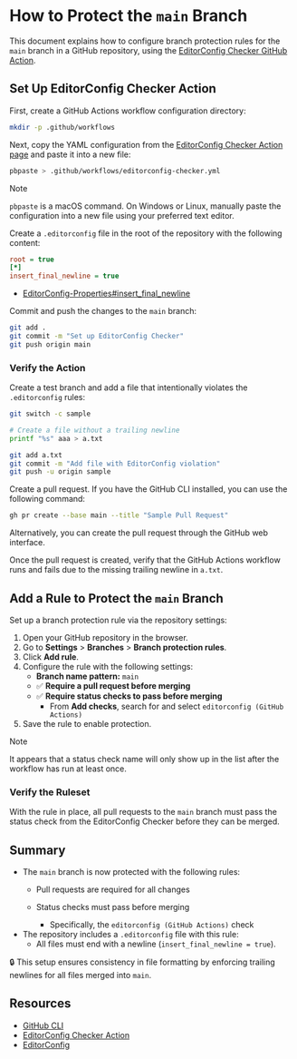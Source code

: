 # How to Protect the `main` Branch

This document explains how to configure branch protection rules for the `main` branch in a GitHub repository, using the [EditorConfig Checker GitHub Action](https://github.com/marketplace/actions/editorconfig-checker-action).

## Set Up EditorConfig Checker Action

First, create a GitHub Actions workflow configuration directory:

```sh
mkdir -p .github/workflows
```

Next, copy the YAML configuration from the [EditorConfig Checker Action page](https://github.com/marketplace/actions/editorconfig-checker-action) and paste it into a new file:

```sh
pbpaste > .github/workflows/editorconfig-checker.yml
```

> [!NOTE]
> `pbpaste` is a macOS command. On Windows or Linux, manually paste the configuration into a new file using your preferred text editor.

Create a `.editorconfig` file in the root of the repository with the following content:

```ini
root = true
[*]
insert_final_newline = true
```

- [EditorConfig-Properties#insert_final_newline](https://github.com/editorconfig/editorconfig/wiki/EditorConfig-Properties#insert_final_newline)

Commit and push the changes to the `main` branch:

```sh
git add .
git commit -m "Set up EditorConfig Checker"
git push origin main
```

### Verify the Action

Create a test branch and add a file that intentionally violates the `.editorconfig` rules:

```sh
git switch -c sample

# Create a file without a trailing newline
printf "%s" aaa > a.txt

git add a.txt
git commit -m "Add file with EditorConfig violation"
git push -u origin sample
```

Create a pull request. If you have the GitHub CLI installed, you can use the following command:

```sh
gh pr create --base main --title "Sample Pull Request"
```

Alternatively, you can create the pull request through the GitHub web interface.

Once the pull request is created, verify that the GitHub Actions workflow runs and fails due to the missing trailing newline in `a.txt`.

## Add a Rule to Protect the `main` Branch

Set up a branch protection rule via the repository settings:

1. Open your GitHub repository in the browser.
2. Go to **Settings** > **Branches** > **Branch protection rules**.
3. Click **Add rule**.
4. Configure the rule with the following settings:
   - **Branch name pattern:** `main`
   - ✅ **Require a pull request before merging**
   - ✅ **Require status checks to pass before merging**
     - From **Add checks**, search for and select `editorconfig (GitHub Actions)`
5. Save the rule to enable protection.

> [!NOTE]
> It appears that a status check name will only show up in the list after the workflow has run at least once.

### Verify the Ruleset

With the rule in place, all pull requests to the `main` branch must pass the status check from the EditorConfig Checker before they can be merged.

## Summary

- The `main` branch is now protected with the following rules:
  - Pull requests are required for all changes
  - Status checks must pass before merging

    - Specifically, the `editorconfig (GitHub Actions)` check
- The repository includes a `.editorconfig` file with this rule:
  - All files must end with a newline (`insert_final_newline = true`).

🔒 This setup ensures consistency in file formatting by enforcing trailing newlines for all files merged into `main`.

## Resources

- [GitHub CLI](https://cli.github.com/)
- [EditorConfig Checker Action](https://github.com/marketplace/actions/editorconfig-checker-action)
- [EditorConfig](https://editorconfig.org/)
